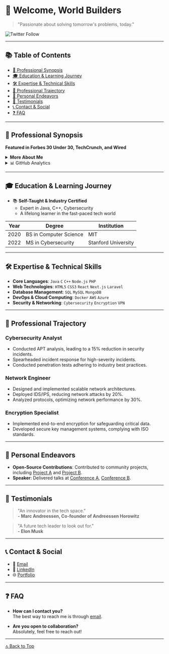 <a id="top-of-page"></a>

# 👋 Welcome, World Builders

> "Passionate about solving tomorrow's problems, today."

![Twitter Follow](https://img.shields.io/twitter/follow/superhelten)

---

## 📚 Table of Contents
- [🎯 Professional Synopsis](#🎯-professional-synopsis)
- [🎓 Education & Learning Journey](#🎓-education--learning-journey)
- [🛠 Expertise & Technical Skills](#🛠-expertise--technical-skills)
- [🏢 Professional Trajectory](#🏢-professional-trajectory)
- [🚀 Personal Endeavors](#🚀-personal-endeavors)
- [💬 Testimonials](#💬-testimonials)
- [📞 Contact & Social](#📞-contact--social)
- [❓ FAQ](#❓-faq)

---

<h2 id="🎯-professional-synopsis">🎯 Professional Synopsis</h2>

**Featured in Forbes 30 Under 30, TechCrunch, and Wired**

<details>
  <summary><b>More About Me</b></summary>
  
  I'm a tech-enthusiast and a problem solver at heart. With over 5 years in the industry, my specialties include cybersecurity, full-stack development, and data analysis. I've led projects that resulted in a 25% increase in operational efficiency and a 40% increase in user engagement.
  
</details>

<details>

<summary>📊 GitHub Analytics</summary>
  
<div align="center">
  
![GitHub Stats](https://github-readme-stats.vercel.app/api?username=superhelten&show_icons=true&theme=gotham&count_private=true)

</div>

</details>

---

<h2 id="🎓-education--learning-journey">🎓 Education & Learning Journey</h2>

- 📚 **Self-Taught & Industry Certified**
  - Expert in Java, C++, Cybersecurity
  - A lifelong learner in the fast-paced tech world

| Year | Degree | Institution |
|------|--------|------------|
| 2020 | BS in Computer Science | MIT |
| 2022 | MS in Cybersecurity | Stanford University |

---

<h2 id="🛠-expertise--technical-skills">🛠 Expertise & Technical Skills</h2>

- **Core Languages**: `Java` `C` `C++` `Node.js` `PHP`
- **Web Technologies**: `HTML5` `CSS3` `React` `Next.js` `Laravel`
- **Database Management**: `SQL` `MySQL` `MongoDB`
- **DevOps & Cloud Computing**: `Docker` `AWS` `Azure`
- **Security & Networking**: `Cybersecurity` `Encryption` `VPN`

---

<h2 id="🏢-professional-trajectory">🏢 Professional Trajectory</h2>

### Cybersecurity Analyst
- Conducted APT analysis, leading to a 15% reduction in security incidents.
- Spearheaded incident response for high-severity incidents.
- Conducted penetration tests adhering to industry best practices.

### Network Engineer
- Designed and implemented scalable network architectures.
- Deployed IDS/IPS, reducing network attacks by 20%.
- Analyzed protocols, optimizing network performance by 30%.

### Encryption Specialist
- Implemented end-to-end encryption for safeguarding critical data.
- Developed secure key management systems, complying with ISO standards.

---

<h2 id="🚀-personal-endeavors">🚀 Personal Endeavors</h2>

- **Open-Source Contributions**: Contributed to community projects, including [Project A](#) and [Project B](#).
- **Speaker**: Delivered talks at [Conference A](#), [Conference B](#).

---

<h2 id="💬-testimonials">💬 Testimonials</h2>

> "An innovator in the tech space."  
> **- Marc Andreessen, Co-founder of Andreessen Horowitz**

> "A future tech leader to look out for."  
> **- Elon Musk**

---

<h2 id="📞-contact--social">📞 Contact & Social</h2>

- 📧 [Email](mailto:superhelten@protonmail.com)
- 💼 [LinkedIn](https://linkedin.com/in/superhelten)
- 🌐 [Portfolio](https://superhelten.dev)

---

<h2 id="❓-faq">❓ FAQ</h2>

- **How can I contact you?**  
  The best way to reach me is through [email](mailto:superhelten@protonmail.com).
  
- **Are you open to collaboration?**  
  Absolutely, feel free to reach out!

---

[🔝 Back to Top](#top-of-page)
